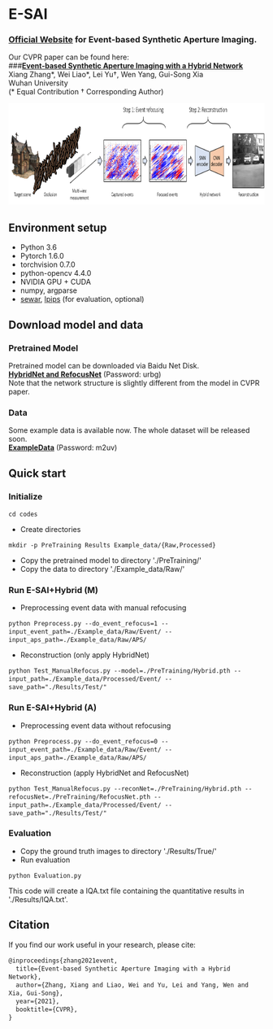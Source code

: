 # E-SAI
### [Official Website](https://dvs-whu.cn/projects/esai/) for Event-based Synthetic Aperture Imaging.

Our CVPR paper can be found here:
<br>
###[**Event-based Synthetic Aperture Imaging with a Hybrid Network**](https://arxiv.org/abs/2103.02376)
<br>
Xiang Zhang*, Wei Liao*, Lei Yu&dagger;, Wen Yang, Gui-Song Xia 
<br>
Wuhan University
<br>
(* Equal Contribution &dagger; Corresponding Author)

<img src="img/pipeline.png" height="200">

## Environment setup
- Python 3.6
- Pytorch 1.6.0
- torchvision 0.7.0
- python-opencv 4.4.0
- NVIDIA GPU + CUDA
- numpy, argparse
- [sewar](https://github.com/andrewekhalel/sewar), [lpips](https://github.com/richzhang/PerceptualSimilarity) (for evaluation, optional)

## Download model and data
### Pretrained Model
Pretrained model can be downloaded via Baidu Net Disk. 
<br>
[**HybridNet and RefocusNet**](https://pan.baidu.com/s/1_4aIuVq1TwMgF79F8XMZ2Q) (Password: urbg)
<br>
Note that the network structure is slightly different from the model in CVPR paper.

### Data
Some example data is available now. The whole dataset will be released soon.
<br>
[**ExampleData**](https://pan.baidu.com/s/1O4KVdsV3pvqnIQNj9hQQkg) (Password: m2uv)
<br>

## Quick start
### Initialize
```
cd codes
```
- Create directories
```
mkdir -p PreTraining Results Example_data/{Raw,Processed}
```
- Copy the pretrained model to directory './PreTraining/'
- Copy the data to directory './Example_data/Raw/'
### Run E-SAI+Hybrid (M)
- Preprocessing event data with manual refocusing
```
python Preprocess.py --do_event_refocus=1 --input_event_path=./Example_data/Raw/Event/ --input_aps_path=./Example_data/Raw/APS/
```
- Reconstruction (only apply HybridNet)
```
python Test_ManualRefocus.py --model=./PreTraining/Hybrid.pth --input_path=./Example_data/Processed/Event/ --save_path="./Results/Test/"
```
### Run E-SAI+Hybrid (A)
- Preprocessing event data without refocusing
```
python Preprocess.py --do_event_refocus=0 --input_event_path=./Example_data/Raw/Event/ --input_aps_path=./Example_data/Raw/APS/
```
- Reconstruction (apply HybridNet and RefocusNet)
```
python Test_ManualRefocus.py --reconNet=./PreTraining/Hybrid.pth --refocusNet=./PreTraining/RefocusNet.pth --input_path=./Example_data/Processed/Event/ --save_path="./Results/Test/"
```
### Evaluation
- Copy the ground truth images to directory './Results/True/'
- Run evaluation
```
python Evaluation.py
```
This code will create a IQA.txt file containing the quantitative results in './Results/IQA.txt'.


## Citation

If you find our work useful in your research, please cite:

```
@inproceedings{zhang2021event,
  title={Event-based Synthetic Aperture Imaging with a Hybrid Network},
  author={Zhang, Xiang and Liao, Wei and Yu, Lei and Yang, Wen and Xia, Gui-Song},
  year={2021},
  booktitle={CVPR},
}
```
